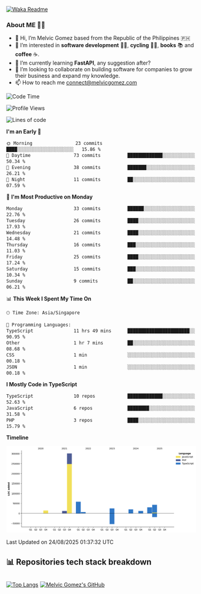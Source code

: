 [![Waka Readme](https://github.com/melvicgomez/melvicgomez/actions/workflows/main.yml/badge.svg)](https://github.com/melvicgomez/melvicgomez/actions/workflows/main.yml)

### **About ME 🚴🏻** 
- 👋 Hi, I’m Melvic Gomez based from the Republic of the Philippines 🇵🇭
- 👀 I’m interested in **software development** 👨‍💻, **cycling** 🚴‍♂️, **books** 📚 and **coffee** ☕. 
- 🌱 I’m currently learning **FastAPI**, any suggestion after?
- 💞️ I’m looking to collaborate on building software for companies to grow their business and expand my knowledge.
- 📫 How to reach me <connect@melvicgomez.com>
 
<!--START_SECTION:waka-->
![Code Time](http://img.shields.io/badge/Code%20Time-4%2C019%20hrs%2029%20mins-blue)

![Profile Views](http://img.shields.io/badge/Profile%20Views-0-blue)

![Lines of code](https://img.shields.io/badge/From%20Hello%20World%20I%27ve%20Written-518.1%20thousand%20lines%20of%20code-blue)

**I'm an Early 🐤** 

```text
🌞 Morning                23 commits          ████░░░░░░░░░░░░░░░░░░░░░   15.86 % 
🌆 Daytime                73 commits          █████████████░░░░░░░░░░░░   50.34 % 
🌃 Evening                38 commits          ███████░░░░░░░░░░░░░░░░░░   26.21 % 
🌙 Night                  11 commits          ██░░░░░░░░░░░░░░░░░░░░░░░   07.59 % 
```
📅 **I'm Most Productive on Monday** 

```text
Monday                   33 commits          ██████░░░░░░░░░░░░░░░░░░░   22.76 % 
Tuesday                  26 commits          ████░░░░░░░░░░░░░░░░░░░░░   17.93 % 
Wednesday                21 commits          ████░░░░░░░░░░░░░░░░░░░░░   14.48 % 
Thursday                 16 commits          ███░░░░░░░░░░░░░░░░░░░░░░   11.03 % 
Friday                   25 commits          ████░░░░░░░░░░░░░░░░░░░░░   17.24 % 
Saturday                 15 commits          ███░░░░░░░░░░░░░░░░░░░░░░   10.34 % 
Sunday                   9 commits           ██░░░░░░░░░░░░░░░░░░░░░░░   06.21 % 
```


📊 **This Week I Spent My Time On** 

```text
🕑︎ Time Zone: Asia/Singapore

💬 Programming Languages: 
TypeScript               11 hrs 49 mins      ███████████████████████░░   90.95 % 
Other                    1 hr 7 mins         ██░░░░░░░░░░░░░░░░░░░░░░░   08.68 % 
CSS                      1 min               ░░░░░░░░░░░░░░░░░░░░░░░░░   00.18 % 
JSON                     1 min               ░░░░░░░░░░░░░░░░░░░░░░░░░   00.18 % 
```

**I Mostly Code in TypeScript** 

```text
TypeScript               10 repos            █████████████░░░░░░░░░░░░   52.63 % 
JavaScript               6 repos             ████████░░░░░░░░░░░░░░░░░   31.58 % 
PHP                      3 repos             ████░░░░░░░░░░░░░░░░░░░░░   15.79 % 
```



**Timeline**

![Lines of Code chart](https://raw.githubusercontent.com/melvicgomez/melvicgomez/master/assets/bar_graph.png)


 Last Updated on 24/08/2025 01:37:32 UTC
<!--END_SECTION:waka-->


## 📊 Repositories tech stack breakdown
<div style="display:inline-flex;">

<div style="margin-right:5px;">

[![Top Langs](https://github-readme-stats.vercel.app/api/top-langs/?username=melvicgomez&count_private=true&show_icons=true&bg_color=202124&title_color=D12A1E&icon_color=FAD127&text_color=ffffff)](https://melvicgomez.com)
</div>

[![Melvic Gomez's GitHub](https://github-readme-stats.vercel.app/api?username=melvicgomez&count_private=true&show_icons=true&bg_color=202124&title_color=D12A1E&icon_color=FAD127&text_color=ffffff)](https://github.com/melvicgomez)
<div>

